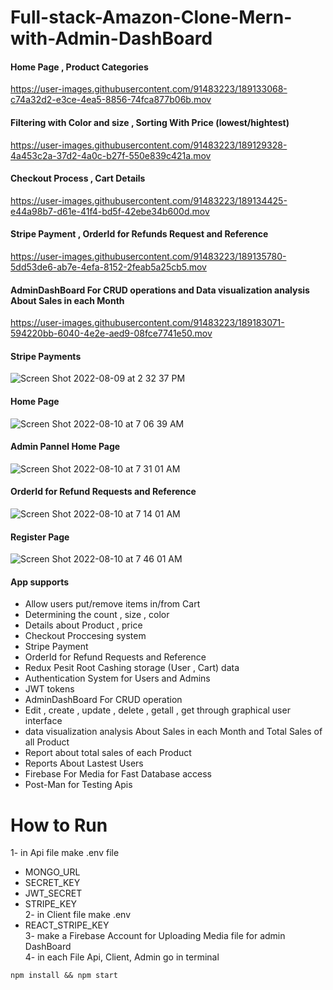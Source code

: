 # Full-stack-Amazon-Clone-Mern-with-Admin-DashBoard

#### Home Page , Product Categories
https://user-images.githubusercontent.com/91483223/189133068-c74a32d2-e3ce-4ea5-8856-74fca877b06b.mov

#### Filtering with Color and size , Sorting With Price (lowest/hightest)
https://user-images.githubusercontent.com/91483223/189129328-4a453c2a-37d2-4a0c-b27f-550e839c421a.mov


#### Checkout Process , Cart Details 
https://user-images.githubusercontent.com/91483223/189134425-e44a98b7-d61e-41f4-bd5f-42ebe34b600d.mov


#### Stripe Payment , OrderId for Refunds Request and Reference
https://user-images.githubusercontent.com/91483223/189135780-5dd53de6-ab7e-4efa-8152-2feab5a25cb5.mov



#### AdminDashBoard For CRUD operations and Data visualization analysis About Sales in each Month
https://user-images.githubusercontent.com/91483223/189183071-594220bb-6040-4e2e-aed9-08fce7741e50.mov
#### Stripe Payments 
![Screen Shot 2022-08-09 at 2 32 37 PM](https://user-images.githubusercontent.com/91483223/189183194-6cc28182-5a99-4e1d-9678-c3a0cb7823ef.png)
#### Home Page
![Screen Shot 2022-08-10 at 7 06 39 AM](https://user-images.githubusercontent.com/91483223/189183228-43c90725-ad56-4160-8742-eb1fefde5384.png)
#### Admin Pannel Home Page
![Screen Shot 2022-08-10 at 7 31 01 AM](https://user-images.githubusercontent.com/91483223/189183279-dfc1bb00-1a0d-4994-bbcd-c9559f2457f0.png)
#### OrderId for Refund Requests and Reference
![Screen Shot 2022-08-10 at 7 14 01 AM](https://user-images.githubusercontent.com/91483223/189183705-11032ce7-3ead-4f78-8aca-ec3e4a26a81f.png)
#### Register Page
![Screen Shot 2022-08-10 at 7 46 01 AM](https://user-images.githubusercontent.com/91483223/189185264-5ca67cc4-4ae8-422a-b854-7611e4850918.png)



#### App supports
* Allow users put/remove items in/from Cart
* Determining the count , size , color
* Details about Product , price 
* Checkout Proccesing system 
* Stripe Payment
* OrderId for Refund Requests and Reference
* Redux Pesit Root Cashing storage (User , Cart) data
* Authentication System for Users and Admins
* JWT tokens  
* AdminDashBoard For CRUD operation
* Edit , create , update , delete , getall , get through graphical user interface
* data visualization analysis About Sales in each Month and Total Sales of all Product
* Report about total sales of each Product
* Reports About Lastest Users
* Firebase For Media for Fast Database access
* Post-Man for Testing Apis

# How to Run
1- in Api file make .env file </br>
* MONGO_URL 
* SECRET_KEY
* JWT_SECRET
* STRIPE_KEY</br>
2- in Client file make .env
* REACT_STRIPE_KEY</br>
3- make a Firebase Account for Uploading Media file for admin DashBoard</br>
4- in each File Api, Client, Admin go in terminal</br>
````
npm install && npm start
````
